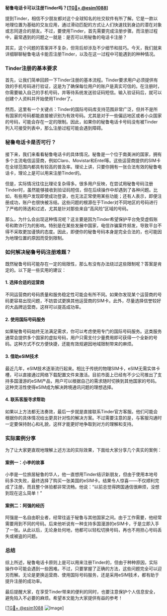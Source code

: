 **秘鲁电话卡可以注册Tinder吗？[[TG💪+ @esim1088](https://t.me/s/esim1088)]**

提到Tinder，相信不少朋友都对这个全球知名的社交软件有所了解。它是一款以地理位置为基础的交友应用，通过滑动匹配的方式让人们快速找到身边的潜在对象或志同道合的朋友。不过，要使用Tinder，首先需要完成注册步骤。而注册过程中，最常遇到的问题之一就是：是否可以用秘鲁的电话卡注册？

其实，这个问题的答案并不复杂，但背后却涉及不少细节和技巧。今天，我们就来详细聊聊秘鲁电话卡能否注册Tinder，以及在这一过程中可能遇到的种种情况。

### Tinder注册的基本要求

首先，让我们简单回顾一下Tinder注册的基本流程。Tinder要求用户必须提供有效的手机号码进行验证，这是为了确保每位用户的账户是真实可信的。在注册时，你需要输入自己的手机号码，并等待系统发送验证码短信。输入验证码后，就可以创建个人资料并开始使用Tinder了。

然而，这里有一个关键点：Tinder的国际号码库支持范围非常广泛，但并不是所有国家的号码都能直接被识别为有效号码。尤其是对于一些偏远地区或者小众国家的号码，可能会存在一定的限制。因此，如果你的秘鲁电话卡号码没有被Tinder列入可接受列表中，那么注册过程可能会遇到障碍。

### 秘鲁电话卡是否可行？

接下来，我们来看看秘鲁电话卡的具体情况。秘鲁是一个位于南美洲的国家，拥有多个主流电信运营商，例如Claro、Movistar和Entel等。这些运营商提供的SIM卡在全球范围内都具有较高的普及率。理论上讲，只要你拥有一张合法有效的秘鲁电话卡，理论上是可以用来注册Tinder的。

但是，实际情况往往比理论复杂得多。很多用户反映，在尝试用秘鲁号码注册Tinder时，虽然能够接收到验证码短信，但在后续操作中却遇到了各种问题。比如，有些用户发现即使成功登录，也无法正常使用某些功能；还有人表示，即便注册成功，账户也很快被冻结。这些问题的根源在于Tinder对不同地区的号码进行了严格的筛选和过滤，尤其是针对那些来自“高风险”区域的号码。

那么，为什么会出现这种情况呢？这主要是因为Tinder希望保护平台免受虚假账号和欺诈行为的影响。特别是在某些发展中国家，电信诈骗案件频发，导致平台不得不采取更加谨慎的态度。因此，即便你的秘鲁号码本身是完全合法的，也可能因为地理位置的原因而受到限制。

### 如何解决秘鲁号码注册难题？

既然秘鲁号码可能存在一定的局限性，那么有没有办法绕过这些限制呢？答案是肯定的。以下是一些实用的建议：

#### 1. **选择合适的运营商**
   不同运营商的号码质量和服务稳定性可能会有所不同。如果你发现某个运营商的号码更容易出现问题，不妨尝试更换其他运营商的SIM卡。此外，尽量选择信誉较好的大品牌运营商，这样可以提高成功率。

#### 2. **使用国际号码服务**
   如果秘鲁号码始终无法满足需求，你可以考虑使用专门的国际号码服务。这类服务通常会提供多个国家的虚拟号码，用户只需支付少量费用即可获得一个全新的号码。这种方式不仅方便快捷，还能有效规避因地域限制带来的麻烦。

#### 3. **借助eSIM技术**
   最近几年，eSIM技术逐渐流行起来。相比于传统的物理SIM卡，eSIM无需实体卡槽，可以直接通过网络下载配置文件来激活。目前市面上已经有不少公司推出了支持多国漫游的eSIM产品，用户可以根据自己的需求随时切换到其他国家的号码。这种灵活性使得eSIM成为解决跨境通讯问题的理想选择。

#### 4. **联系客服寻求帮助**
   如果以上方法都无法奏效，最后一步就是直接联系Tinder官方客服。他们可能会根据你的具体情况给出更具针对性的解决方案。不过需要注意的是，与客服沟通时一定要保持耐心和礼貌，这样才能更好地争取到对方的理解和支持。

### 实际案例分享

为了让大家更直观地理解上述方法的实际效果，下面给大家分享几个真实的案例：

#### 案例一：小李的故事
小李是一位旅居秘鲁的华人，他一直想用Tinder结识新朋友，但由于使用本地号码多次失败，最终选择了购买一张美国的eSIM卡。结果令人惊喜——不仅顺利完成了注册，而且整个体验都非常流畅。他说：“以前总觉得跨国通信很麻烦，没想到现在这么简单！”

#### 案例二：阿强的经历
阿强是一名自由职业者，经常往返于秘鲁与其他国家之间。由于工作需要，他经常需要用到不同的号码。后来他听说有一种支持多国漫游的eSIM卡，于是立即入手了一张。从此以后，无论身处何地，他都可以轻松切换号码，再也不用担心号码丢失或被盗的问题。

### 总结

综上所述，秘鲁电话卡原则上是可以用来注册Tinder的，但由于种种原因，实际操作中可能会遇到一些困难。不过，只要掌握了正确的方法，这些问题完全可以迎刃而解。无论是更换运营商、使用国际号码服务，还是采用eSIM技术，都有助于提升注册的成功率。

最后提醒大家，在享受Tinder带来的便利的同时，也要注意保护个人信息安全，避免陷入不必要的麻烦。希望本文能为大家提供有益的参考！

[[TG💪+ @esim1088](https://t.me/s/esim1088) ![Image](https://i.postimg.cc/4NQfJmqS/Snipaste-2025-05-13-00-14-12.png)]